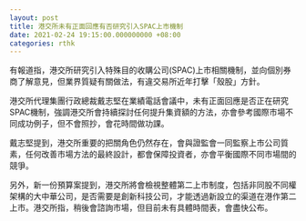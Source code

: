 ```yaml
---
layout: post
title: 港交所未有正面回應有否研究引入SPAC上市機制
date: 2021-02-24 19:15:00.000000000 +08:00
categories: rthk
---
```


有報道指，港交所研究引入特殊目的收購公司(SPAC)上市相關機制，並向個別券商了解意見，但業界質疑有關做法，有違交易所近年打擊「殼股」方針。

港交所代理集團行政總裁戴志堅在業績電話會議中，未有正面回應是否正在研究SPAC機制，強調港交所會持續探討任何提升集資額的方法，亦會參考國際市場不同成功例子，但不會照抄，會花時間做功課。

戴志堅提到，港交所重要的把關角色仍然存在，會與證監會一同監察上市公司質素，任何改善市場方法的最終設計，都會保障投資者，亦會平衡國際不同市場間的競爭。

另外，新一份預算案提到，港交所將會檢視整體第二上市制度，包括非同股不同權架構的大中華公司，是否需要是創新科技公司，才能透過新設立的渠道在港作第二上市。港交所指，稍後會諮詢市場，但目前未有具體時間表，會盡快公布。
